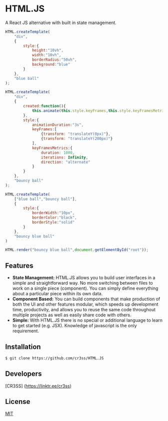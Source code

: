 # HTML.JS

A React JS alternative with built in state management.

```js
HTML.createTemplate(
    "div",
    {
        style:{
            height:"10vh",
            width:"10vh",
            borderRadius:"50vh",
            background:"blue"
        }
    },
    "blue ball"
);

HTML.createTemplate(
    "div",
    {
        created:function(){
            this.animate(this.style.keyFrames,this.style.keyFramesMetrics);
        },
        style:{
            animationDuration:"3s",
            keyFrames:[
                {transform: "translateY(0px)"}, 
                {transform: "translateY(200px)"}
            ],
            keyFramesMetrics:{
                duration: 1000,
                iterations: Infinity,
                direction: "alternate"
            }
        }
    },
    "bouncy ball"
);

HTML.createTemplate(
    ["blue ball","bouncy ball"],
    {
        style:{
            borderWidth:"10px",
            borderColor:"black",
            borderStyle:"solid"
        }
    },
    "bouncy blue ball"
)

HTML.render("bouncy blue ball",document.getElementById("root"));
```

## Features
* **State Management:** HTML.JS allows you to build user interfaces in a simple and straightforward way. No more switching between files to work on a single piece (component). You can simply define everything about a particular piece within its own data.
* **Component Based:** You can build components that make production of both the UI and other features modular, which speeds up development time, productivity, and allows you to reuse the same code throughout multiple projects as well as easily share code with others.
* **Simple:** With HTML.JS there is no special or additional language to learn to get started (e.g. JSX). Knowledge of javascript is the only requirement. 

## Installation

```bash
$ git clone https://github.com/cr3ss/HTML.JS
```
## Developers

[CR3SS] (https://linktr.ee/cr3ss)

## License

  [MIT](LICENSE)
